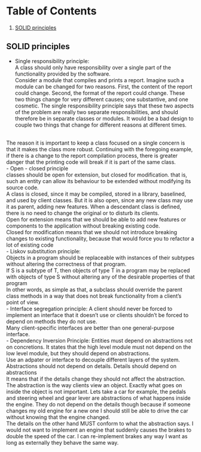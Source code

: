 # Table of Contents
1. [SOLID principles](#solid)

## SOLID principles <a name="solid"></a>
- Single responsibility principle:<br />
A class should only have responsibility over a single part of the functionality provided by the software.<br />
Consider a module that compiles and prints a report. Imagine such a module can be changed for two reasons. First, the content of the report could change. Second, the format of the report could change. These two things change for very different causes; one substantive, and one cosmetic. The single responsibility principle says that these two aspects of the problem are really two separate responsibilities, and should therefore be in separate classes or modules. It would be a bad design to couple two things that change for different reasons at different times.
<br />
The reason it is important to keep a class focused on a single concern is that it makes the class more robust. Continuing with the foregoing example, if there is a change to the report compilation process, there is greater danger that the printing code will break if it is part of the same class.<br />
- Open - closed principle<br />
classes should be open for extension, but closed for modification. that is, such an entity can allow its behaviour to be extended without modifying its source code.<br />
A class is closed, since it may be compiled, stored in a library, baselined, and used by client classes. But it is also open, since any new class may use it as parent, adding new features. When a descendant class is defined, there is no need to change the original or to disturb its clients.<br />
Open for extension means that we should be able to add new features or components to the application without breaking existing code.<br />
Closed for modification means that we should not introduce breaking changes to existing functionality, because that would force you to refactor a lot of existing code<br />
- Liskov substitution principle:<br />
Objects in a program should be replaceable with instances of their subtypes without altering the correctness of that program.<br />
If S is a subtype of T, then objects of type T in a program may be replaced with objects of type S without altering any of the desirable properties of that program<br />
In other words, as simple as that, a subclass should override the parent class methods in a way that does not break functionality from a client’s point of view.<br />
 - Interface segregation principle:
A client should never be forced to implement an interface that it doesn’t use or clients shouldn’t be forced to depend on methods they do not use.<br />
Many client-specific interfaces are better than one general-purpose interface.<br />
- Dependency Inversion Principle:
Entities must depend on abstractions not on concretions. It states that the high level module must not depend on the low level module, but they should depend on abstractions.<br />
Use an adpater or interface to decouple different layers of the system.<br />
Abstractions should not depend on details. Details should depend on abstractions<br />
It means that if the details change they should not affect the abstraction. The abstraction is the way clients view an object. Exactly what goes on inside the object is not important. Lets take a car for example, the pedals and steering wheel and gear lever are abstractions of what happens inside the engine. They do not depend on the details though because if someone changes my old engine for a new one I should still be able to drive the car without knowing that the engine changed.<br />
The details on the other hand MUST conform to what the abstraction says. I would not want to implement an engine that suddenly causes the brakes to double the speed of the car. I can re-implement brakes any way I want as long as externally they behave the same way.<br />
